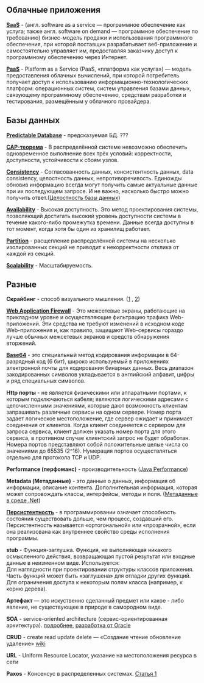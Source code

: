 
Облачные приложения
-------------------

**[SaaS](https://web.archive.org/web/20211021073721/http://ru.wikipedia.org/wiki/SaaS)** - (англ. software as a service — программное обеспечение как услуга; также англ. software on demand — программное обеспечение по требованию) бизнес-модель продажи и использования программного обеспечения, при которой поставщик разрабатывает веб-приложение и самостоятельно управляет им, предоставляя заказчику доступ к программному обеспечению через Интернет.

**[PaaS](https://web.archive.org/web/20211021073721/http://ru.wikipedia.org/wiki/PaaS)** - Platform as a Service (PaaS, «платформа как услуга») — модель предоставления облачных вычислений, при которой потребитель получает доступ к использованию информационно-технологических платформ: операционных систем, систем управления базами данных, связующему программному обеспечению, средствам разработки и тестирования, размещённым у облачного провайдера.

Базы данных
-----------

**[Predictable Database](https://web.archive.org/web/20211021073721/http://addconf.ru/event.sdf/ru/add_3/authors/IlyaBogunov/662)** - предсказуемая БД. ???

**[CAP-теорема](https://web.archive.org/web/20211021073721/http://habrahabr.ru/post/130577/)** - В распределённой системе невозможно обеспечить одновременное выполнение всех трёх условий: корректности, доступности, устойчивости к сбоям узлов.

**[Consistency](https://web.archive.org/web/20211021073721/http://ru.wikipedia.org/wiki/%D0%A1%D0%BE%D0%B3%D0%BB%D0%B0%D1%81%D0%BE%D0%B2%D0%B0%D0%BD%D0%BD%D0%BE%D1%81%D1%82%D1%8C_%D0%B4%D0%B0%D0%BD%D0%BD%D1%8B%D1%85)** - Согласованность данных, консистентность данных, data consistency, целостность данных, непротиворечивость. Единожды обновив информацию всегда могут получить самые актуальные данные при их последующем запросе. И не важно, насколько быстро можно получить ответ.([Целостность базы данных](https://web.archive.org/web/20211021073721/http://ru.wikipedia.org/wiki/%D0%A6%D0%B5%D0%BB%D0%BE%D1%81%D1%82%D0%BD%D0%BE%D1%81%D1%82%D1%8C_%D0%B1%D0%B0%D0%B7%D1%8B_%D0%B4%D0%B0%D0%BD%D0%BD%D1%8B%D1%85))

**[Availability](https://web.archive.org/web/20211021073721/http://softwaremaniacs.org/blog/2012/01/16/partition-tolerance/)** - Высокая доступность. Это метод проектирования системы, позволяющий достигать высокий уровень доступности системы в течение какого-либо промежутка времени. Данные всегда доступны в тот момент, когда хотя бы один из хранилищ работает.

**[Partition](https://web.archive.org/web/20211021073721/http://softwaremaniacs.org/blog/2012/01/16/partition-tolerance/)** - расщепление распределённой системы на несколько изолированных секций не приводит к некорректности отклика от каждой из секций.

**[Scalability](https://web.archive.org/web/20211021073721/http://ru.wikipedia.org/wiki/%D0%9C%D0%B0%D1%81%D1%88%D1%82%D0%B0%D0%B1%D0%B8%D1%80%D1%83%D0%B5%D0%BC%D0%BE%D1%81%D1%82%D1%8C)** - Масштабируемость.

Разные
------

**Скрайбинг** - способ визуального мышления. ([1](https://web.archive.org/web/20211021073721/http://zillion.net/blog/35/skraibingh-kak-sposob-vizual-nogho-myshlieniia) , [2](https://web.archive.org/web/20211021073721/https://edugalaxy.intel.ru/?automodule=blog&blogid=410&showentry=4769))

**[Web Application Firewall](https://web.archive.org/web/20211021073721/http://www.securitylab.ru/contest/301949.php)** - Это межсетевые экраны, работающие на прикладном уровне и осуществляющие фильтрацию трафика Web-приложений. Эти средства не требуют изменений в исходном коде Web-приложения и, как правило, защищают Web-сервисы гораздо лучше обычных межсетевых экранов и средств обнаружения вторжений.

**[Base64](https://web.archive.org/web/20211021073721/http://ru.wikipedia.org/wiki/Base64)** - это специальный метод кодирования информации в 64-разрядный код (6 бит), широко используемый в приложениях электронной почты для кодирования бинарных данных. Весь диапазон закодированных символов укладывается в английский алфавит, цифры и ряд специальных символов.

**Http порты** - не является физическими или аппаратными портами, к которым подключаються кабеля; являются логическими адресами с целочисленными значениями, которые дают возможность клиентам запрашивать различные сервисы на одном сервере. Номер порта задает логическое местоположение, где сервер ожидает и принимает соединения от клиентов. Когда клиент соединяется с сервером для запроса сервиса, клиент должен указать номер порта для этого сервиса, в противном случае клиентский запрос не будет обработан. Номера портов представляют собой положительные целые числа со значениями до 65535 (2^16). Нумерация портов осуществляться отдельно для протокола TCP и UDP.

**Performance (перфоманс)** - производительность ([Java Performance](https://web.archive.org/web/20211021073721/http://www.amazon.com/Java-Performance-Charlie-Hunt/dp/0137142528))

**Metadata (Метаданные)** - это данные о данных, информация об информации, описание контента. Дополнительная информация, которая может сопровождать классы, интерфейсы, методы и поля. ([Метаданные в среде .Net](https://web.archive.org/web/20211021073721/http://www.rsdn.ru/article/dotnet/refl.xml))

**[Персистентность](https://web.archive.org/web/20211021073721/http://life-prog.ru/view_zam2.php?id=209&cat=5&page=14)** - в программировании означает способность состояния существовать дольше, чем процесс, создавший его. Персистентность называется «ортогональной» или «прозрачной», если она реализована как внутреннее свойство среды исполнения программы.

**stub** - Функция-заглушка. Функция, не выполняющая никакого осмысленного действия, возвращающая пустой результат или входные данные в неизменном виде. Используется:  
Для наглядности при проектировании структуры классов приложения.  
Часть функций может быть «заглушена» для отладки других функций.  
Для ограничения доступа к некоторым полям класса (например, к корню дерева).

**Артефакт** — это искуственно сделанный предмет или какое - либо явление, не существующее в природе в самородном виде.

**SOA** - service-oriented architecture (сервис-ориентированная архитектура). [подробнее](https://web.archive.org/web/20211021073721/http://www.finecosoft.ru/soa), [разработка от Oracle](https://web.archive.org/web/20211021073721/http://habrahabr.ru/post/164909/)

**CRUD** - create read update delete — «Создание чтение обновление удаление» [wiki](https://web.archive.org/web/20211021073721/http://ru.wikipedia.org/wiki/CRUD)

**URL** - Uniform Resource Locator, указание на местоположения ресурса в сети

**Paxos** - Консенсус в распределенных системах. [Статья 1](https://web.archive.org/web/20211021073721/https://habrahabr.ru/post/222825/)
